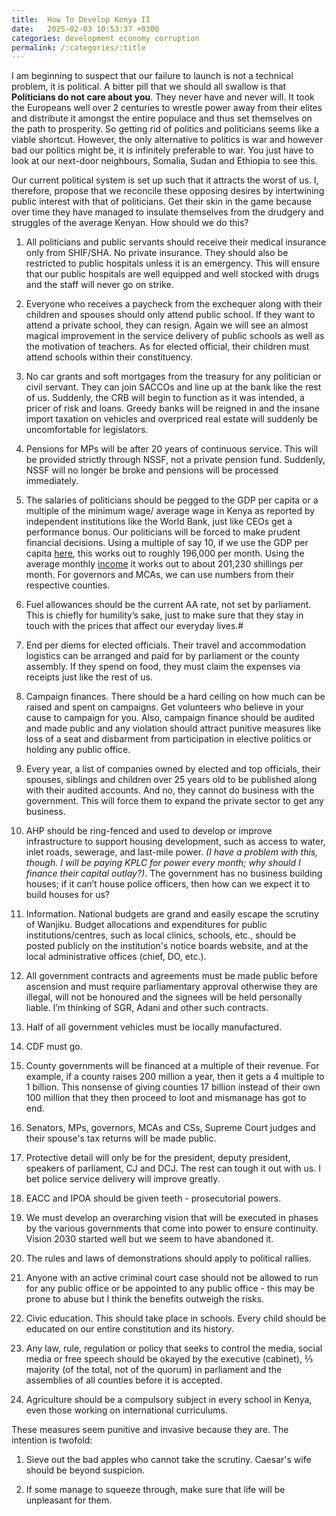 ```yaml
---
title:  How To Develop Kenya II
date:   2025-02-03 10:53:37 +0300
categories: development economy corruption
permalink: /:categories/:title
---
```

I am beginning to suspect that our failure to launch is not a technical problem, it is political.
A bitter pill that we should all swallow is that **Politicians do not care about you**. They never have and never will. It took the Europeans well over 2 centuries to wrestle power away from their elites and distribute it amongst the entire populace and thus set themselves on the path to prosperity. So getting rid of politics and politicians seems like a viable shortcut. However, the only alternative to politics is war and however bad our politics might be, it is infinitely preferable to war. You just have to look at our next-door neighbours, Somalia, Sudan and Ethiopia to see this.

Our current political system is set up such that it attracts the worst of us. I, therefore, propose that we reconcile these opposing desires by intertwining public interest with that of politicians. Get their skin in the game because over time they have managed to insulate themselves from the drudgery and struggles of the average Kenyan. How should we do this?

1. All politicians and public servants should receive their medical insurance only from SHIF/SHA. No private insurance. They should also be restricted to public hospitals unless it is an emergency. This will ensure that our public hospitals are well equipped and well stocked with drugs and the staff will never go on strike.

2. Everyone who receives a paycheck from the exchequer along with their children and spouses should only attend public school. If they want to attend a private school, they can resign. Again we will see an almost magical improvement in the service delivery of public schools as well as the motivation of teachers. As for elected official, their children must attend schools within their constituency.

3. No car grants and soft mortgages from the treasury for any politician or civil servant. They can join SACCOs and line up at the bank like the rest of us. Suddenly, the CRB will begin to function as it was intended, a pricer of risk and loans. Greedy banks will be reigned in and the insane import taxation on vehicles and overpriced real estate will suddenly be uncomfortable for legislators.

4. Pensions for MPs will be after 20 years of continuous service. This will be provided strictly through NSSF, not a private pension fund. Suddenly, NSSF will no longer be broke and pensions will be processed immediately.

5. The salaries of politicians should be pegged to the GDP per capita or a multiple of the minimum wage/ average wage in Kenya as reported by independent institutions like the World Bank, just like CEOs get a performance bonus. Our politicians will be forced to make prudent financial decisions. Using a multiple of say 10, if we use the GDP per capita [here][gdp], this works out to roughly 196,000 per month. Using the average monthly [income][income] it works out to about 201,230 shillings per month. For governors and MCAs, we can use numbers from their respective counties.
6. Fuel allowances should be the current AA rate, not set by parliament. This is chiefly for humility’s sake, just to make sure that they stay in touch with the prices that affect our everyday lives.#

7. End per diems for elected officials. Their travel and accommodation logistics can be arranged and paid for by parliament or the county assembly. If they spend on food, they must claim the expenses via receipts just like the rest of us.

8. Campaign finances. There should be a hard ceiling on how much can be raised and spent on campaigns. Get volunteers who believe in your cause to campaign for you. Also, campaign finance should be audited and made public and any violation should attract punitive measures like loss of a seat and disbarment from participation in elective politics or holding any public office.

9. Every year, a list of companies owned by elected and top officials, their spouses, siblings and children over 25 years old to be published along with their audited accounts. And no, they cannot do business with the government. This will force them to expand the private sector to get any business.

10. AHP should be ring-fenced and used to develop or improve infrastructure to support housing development, such as access to water, inlet roads, sewerage, and last-mile power. *(I have a problem with this, though. I will be paying KPLC for power every month; why should I finance their capital outlay?)*. The government has no business building houses; if it can’t house police officers, then how can we expect it to build houses for us?

11. Information. National budgets are grand and easily escape the scrutiny of Wanjiku. Budget allocations and expenditures for public institutions/centres, such as local clinics, schools, etc., should be posted publicly on the institution's notice boards website, and at the local administrative offices (chief, DO, etc.). 

12. All government contracts and agreements must be made public before ascension and must require parliamentary approval otherwise they are illegal, will not be honoured and the signees will be held personally liable. I’m thinking of SGR, Adani and other such contracts.

13. Half of all government vehicles must be locally manufactured.

14. CDF must go.

15. County governments will be financed at a multiple of their revenue. For example, if a county raises 200 million a year, then it gets a 4 multiple to 1 billion. This nonsense of giving counties 17 billion instead of their own 100 million that they then proceed to loot and mismanage has got to end.

16. Senators, MPs, governors, MCAs and CSs, Supreme Court judges and their spouse's tax returns will be made public.

17. Protective detail will only be for the president, deputy president, speakers of parliament, CJ and DCJ. The rest can tough it out with us. I bet police service delivery will improve greatly.

18. EACC and IPOA should be given teeth - prosecutorial powers.

19. We must develop an overarching vision that will be executed in phases by the various governments that come into power to ensure continuity. Vision 2030 started well but we seem to have abandoned it.

20. The rules and laws of demonstrations should apply to political rallies.

21. Anyone with an active criminal court case should not be allowed to run for any public office or be appointed to any public office - this may be prone to abuse but I think the benefits outweigh the risks.

22. Civic education. This should take place in schools. Every child should be educated on our entire constitution and its history.

23. Any law, rule, regulation or policy that seeks to control the media, social media or free speech should be okayed by the executive (cabinet), ⅔ majority (of the total, not of the quorum) in parliament and the assemblies of all counties before it is accepted.

24. Agriculture should be a compulsory subject in every school in Kenya, even those working on international curriculums.

These measures seem punitive and invasive because they are. The intention is twofold:

1. Sieve out the bad apples who cannot take the scrutiny. Caesar's wife should be beyond suspicion.

2. If some manage to squeeze through, make sure that life will be unpleasant for them.


[gdp]: https://tradingeconomics.com/kenya/gdp-per-capita
[income]: https://www.businessdailyafrica.com/bd/economy/kenyans-average-income-of-sh20-123-hits-six-year-high--4043204